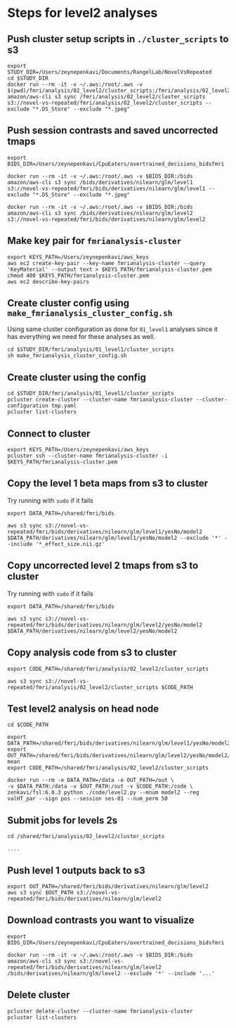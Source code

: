 # Steps for level2 analyses

## Push cluster setup scripts in `./cluster_scripts` to s3

```
export STUDY_DIR=/Users/zeynepenkavi/Documents/RangelLab/NovelVsRepeated
cd $STUDY_DIR
docker run --rm -it -v ~/.aws:/root/.aws -v $(pwd)/fmri/analysis/02_level2/cluster_scripts:/fmri/analysis/02_level2/cluster_scripts amazon/aws-cli s3 sync /fmri/analysis/02_level2/cluster_scripts s3://novel-vs-repeated/fmri/analysis/02_level2/cluster_scripts --exclude "*.DS_Store" --exclude "*.jpeg"
```

## Push session contrasts and saved uncorrected tmaps

```
export BIDS_DIR=/Users/zeynepenkavi/CpuEaters/overtrained_decisions_bidsfmri

docker run --rm -it -v ~/.aws:/root/.aws -v $BIDS_DIR:/bids amazon/aws-cli s3 sync /bids/derivatives/nilearn/glm/level1 s3://novel-vs-repeated/fmri/bids/derivatives/nilearn/glm/level1 --exclude "*.DS_Store" --exclude "*.jpeg"

docker run --rm -it -v ~/.aws:/root/.aws -v $BIDS_DIR:/bids amazon/aws-cli s3 sync /bids/derivatives/nilearn/glm/level2 s3://novel-vs-repeated/fmri/bids/derivatives/nilearn/glm/level2

```

## Make key pair for `fmrianalysis-cluster`

```
export KEYS_PATH=/Users/zeynepenkavi/aws_keys
aws ec2 create-key-pair --key-name fmrianalysis-cluster --query 'KeyMaterial' --output text > $KEYS_PATH/fmrianalysis-cluster.pem
chmod 400 $KEYS_PATH/fmrianalysis-cluster.pem
aws ec2 describe-key-pairs
```

## Create cluster config using `make_fmrianalysis_cluster_config.sh`

Using same cluster configuration as done for `01_level1` analyses since it has everything we need for these analyses as well.

```
cd $STUDY_DIR/fmri/analysis/01_level1/cluster_scripts
sh make_fmrianalysis_cluster_config.sh
```

## Create cluster using the config

```
cd $STUDY_DIR/fmri/analysis/01_level1/cluster_scripts
pcluster create-cluster --cluster-name fmrianalysis-cluster --cluster-configuration tmp.yaml
pcluster list-clusters
```

## Connect to cluster

```
export KEYS_PATH=/Users/zeynepenkavi/aws_keys
pcluster ssh --cluster-name fmrianalysis-cluster -i $KEYS_PATH/fmrianalysis-cluster.pem
```

## Copy the level 1 beta maps from s3 to cluster

Try running with `sudo` if it fails

```
export DATA_PATH=/shared/fmri/bids

aws s3 sync s3://novel-vs-repeated/fmri/bids/derivatives/nilearn/glm/level1/yesNo/model2 $DATA_PATH/derivatives/nilearn/glm/level1/yesNo/model2 --exclude '*' --include '*_effect_size.nii.gz'
```

## Copy uncorrected level 2 tmaps from s3 to cluster

Try running with `sudo` if it fails

```
export DATA_PATH=/shared/fmri/bids

aws s3 sync s3://novel-vs-repeated/fmri/bids/derivatives/nilearn/glm/level2/yesNo/model2 $DATA_PATH/derivatives/nilearn/glm/level2/yesNo/model2
```

## Copy analysis code from s3 to cluster

```
export CODE_PATH=/shared/fmri/analysis/02_level2/cluster_scripts

aws s3 sync s3://novel-vs-repeated/fmri/analysis/02_level2/cluster_scripts $CODE_PATH
```

## Test level2 analysis on head node

```
cd $CODE_PATH

export DATA_PATH=/shared/fmri/bids/derivatives/nilearn/glm/level1/yesNo/model2
export OUT_PATH=/shared/fmri/bids/derivatives/nilearn/glm/level2/yesNo/model2/overall-mean
export CODE_PATH=/shared/fmri/analysis/02_level2/cluster_scripts

docker run --rm -e DATA_PATH=/data -e OUT_PATH=/out \
-v $DATA_PATH:/data -v $OUT_PATH:/out -v $CODE_PATH:/code \
zenkavi/fsl:6.0.3 python ./code/level2.py --mnum model2 --reg valHT_par --sign pos --session ses-01 --num_perm 50
```


## Submit jobs for levels 2s

```
cd /shared/fmri/analysis/02_level2/cluster_scripts

....
```

## Push level 1 outputs back to s3

```
export OUT_PATH=/shared/fmri/bids/derivatives/nilearn/glm/level2
aws s3 sync $OUT_PATH s3://novel-vs-repeated/fmri/bids/derivatives/nilearn/glm/level2
```

## Download contrasts you want to visualize

```
export BIDS_DIR=/Users/zeynepenkavi/CpuEaters/overtrained_decisions_bidsfmri

docker run --rm -it -v ~/.aws:/root/.aws -v $BIDS_DIR:/bids amazon/aws-cli s3 sync s3://novel-vs-repeated/fmri/bids/derivatives/nilearn/glm/level2 /bids/derivatives/nilearn/glm/level2 --exclude '*' --include '...'
```


## Delete cluster

```
pcluster delete-cluster --cluster-name fmrianalysis-cluster
pcluster list-clusters
```

